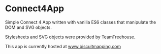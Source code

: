 # Connect4App
Simple Connect 4 App written with vanilla ES6 classes that manipulate the DOM and SVG objects.

Stylesheets and SVG objects were provided by TeamTreehouse.

This app is currently hosted at www.biscuitmapping.com
